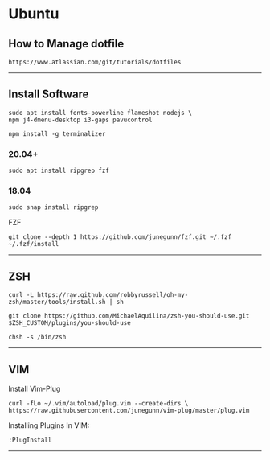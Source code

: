 # Ubuntu

## How to Manage dotfile

```
https://www.atlassian.com/git/tutorials/dotfiles
```

---

## Install Software

```
sudo apt install fonts-powerline flameshot nodejs \
npm j4-dmenu-desktop i3-gaps pavucontrol
```

```
npm install -g terminalizer
```

### 20.04+

```
sudo apt install ripgrep fzf
```

### 18.04

```
sudo snap install ripgrep
```

FZF

```
git clone --depth 1 https://github.com/junegunn/fzf.git ~/.fzf ~/.fzf/install
```

---

## ZSH

```
curl -L https://raw.github.com/robbyrussell/oh-my-zsh/master/tools/install.sh | sh
```

```
git clone https://github.com/MichaelAquilina/zsh-you-should-use.git $ZSH_CUSTOM/plugins/you-should-use
```

```
chsh -s /bin/zsh
```

---

## VIM

Install Vim-Plug
```
curl -fLo ~/.vim/autoload/plug.vim --create-dirs \
https://raw.githubusercontent.com/junegunn/vim-plug/master/plug.vim
```

Installing Plugins
In VIM:
```
:PlugInstall
```

----

